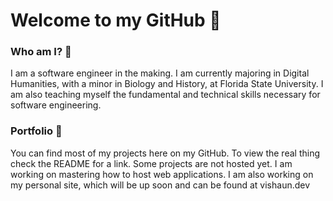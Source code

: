 # Welcome to my GitHub 👋

### Who am I? 🤔

I am a software engineer in the making. I am currently majoring in Digital Humanities, with a minor in Biology and History, at Florida State University. I am also teaching myself the fundamental and technical skills necessary for software engineering.

### Portfolio 📁

You can find most of my projects here on my GitHub. To view the real thing check the README for a link. Some projects are not hosted yet. I am working on mastering how to host web applications. I am also working on my personal site, which will be up soon and can be found at vishaun.dev
<!--
**vishaunj/vishaunj** is a ✨ _special_ ✨ repository because its `README.md` (this file) appears on your GitHub profile.

Here are some ideas to get you started:

- 🔭 I’m currently working on ...
- 🌱 I’m currently learning ...
- 👯 I’m looking to collaborate on ...
- 🤔 I’m looking for help with ...
- 💬 Ask me about ...
- 📫 How to reach me: ...
- 😄 Pronouns: ...
- ⚡ Fun fact: ...
-->
